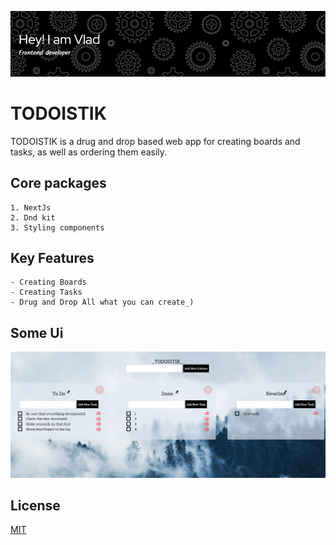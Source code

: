 
![alt text](./public/header.png)

# TODOISTIK
TODOISTIK is a drug and drop based web app for creating boards and tasks, as well as ordering them easily. 

## Core packages



```
1. NextJs
2. Dnd kit
3. Styling components

```

## Key Features
```
- Creating Boards  
- Creating Tasks  
- Drug and Drop All what you can create_)
```

## Some Ui 

![alt text](./public/ui.png)



## License

[MIT](https://choosealicense.com/licenses/mit/)